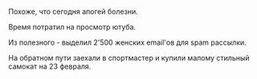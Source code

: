 Похоже, что сегодня апогей болезни.

Время потратил на просмотр ютуба.

Из полезного - выделил 2'500 женских email'ов для spam рассылки.

На обратном пути заехали в спортмастер и купили малому стильный самокат на 23 февраля.